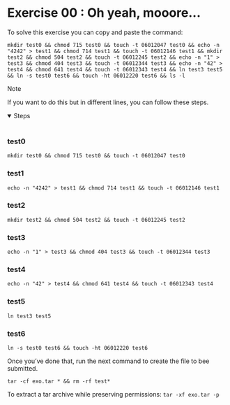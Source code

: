 # Exercise 00 : Oh yeah, mooore...
To solve this exercise you can copy and paste the command:
```shell
mkdir test0 && chmod 715 test0 && touch -t 06012047 test0 && echo -n "4242" > test1 && chmod 714 test1 && touch -t 06012146 test1 && mkdir test2 && chmod 504 test2 && touch -t 06012245 test2 && echo -n "1" > test3 && chmod 404 test3 && touch -t 06012344 test3 && echo -n "42" > test4 && chmod 641 test4 && touch -t 06012343 test4 && ln test3 test5 && ln -s test0 test6 && touch -ht 06012220 test6 && ls -l
```

> [!NOTE]  
> If you want to do this but in different lines, you can follow these steps.
<details open>
<summary>Steps</summary>
<br>

### test0
```shell
mkdir test0 && chmod 715 test0 && touch -t 06012047 test0
```
### test1
```shell
echo -n "4242" > test1 && chmod 714 test1 && touch -t 06012146 test1
```
### test2
```shell
mkdir test2 && chmod 504 test2 && touch -t 06012245 test2
```
### test3
```shell
echo -n "1" > test3 && chmod 404 test3 && touch -t 06012344 test3
```

### test4
```shell
echo -n "42" > test4 && chmod 641 test4 && touch -t 06012343 test4
```

### test5
```shell
ln test3 test5
```

### test6
```shell
ln -s test0 test6 && touch -ht 06012220 test6
```
</details>

Once you’ve done that, run the next command to create the file to bee submitted.
```shell
tar -cf exo.tar * && rm -rf test*
```

To extract a tar archive while preserving permissions: `tar -xf exo.tar -p`

